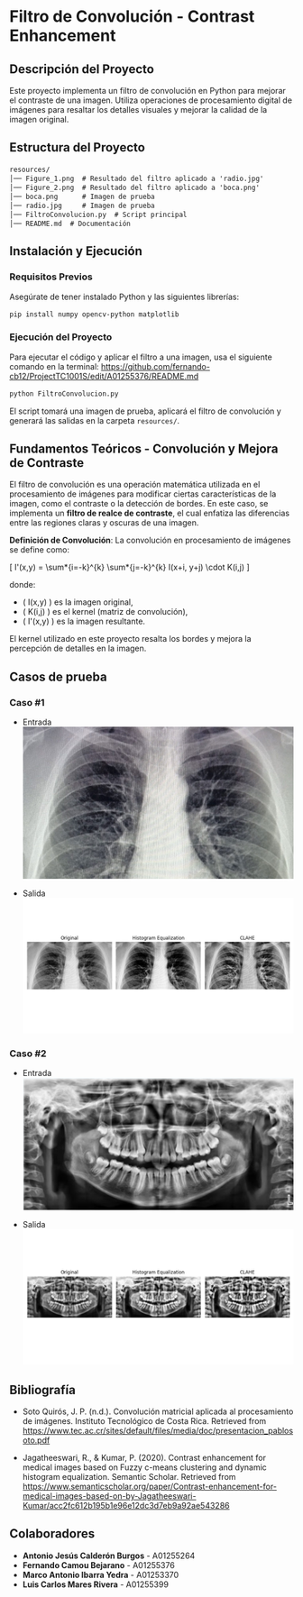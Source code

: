 # Filtro de Convolución - Contrast Enhancement

## Descripción del Proyecto

Este proyecto implementa un filtro de convolución en Python para mejorar el contraste de una imagen. Utiliza operaciones de procesamiento digital de imágenes para resaltar los detalles visuales y mejorar la calidad de la imagen original.

## Estructura del Proyecto

```
resources/
│── Figure_1.png  # Resultado del filtro aplicado a 'radio.jpg'
│── Figure_2.png  # Resultado del filtro aplicado a 'boca.png'
│── boca.png      # Imagen de prueba
│── radio.jpg     # Imagen de prueba
│── FiltroConvolucion.py  # Script principal
│── README.md  # Documentación
```

## Instalación y Ejecución

### Requisitos Previos

Asegúrate de tener instalado Python y las siguientes librerías:

```sh
pip install numpy opencv-python matplotlib
```

### Ejecución del Proyecto

Para ejecutar el código y aplicar el filtro a una imagen, usa el siguiente comando en la terminal:
https://github.com/fernando-cb12/ProjectTC1001S/edit/A01255376/README.md
```sh
python FiltroConvolucion.py
```

El script tomará una imagen de prueba, aplicará el filtro de convolución y generará las salidas en la carpeta `resources/`.

## Fundamentos Teóricos - Convolución y Mejora de Contraste

El filtro de convolución es una operación matemática utilizada en el procesamiento de imágenes para modificar ciertas características de la imagen, como el contraste o la detección de bordes. En este caso, se implementa un **filtro de realce de contraste**, el cual enfatiza las diferencias entre las regiones claras y oscuras de una imagen.

**Definición de Convolución**:
La convolución en procesamiento de imágenes se define como:

\[ I'(x,y) = \sum*{i=-k}^{k} \sum*{j=-k}^{k} I(x+i, y+j) \cdot K(i,j) \]

donde:

- \( I(x,y) \) es la imagen original,
- \( K(i,j) \) es el kernel (matriz de convolución),
- \( I'(x,y) \) es la imagen resultante.

El kernel utilizado en este proyecto resalta los bordes y mejora la percepción de detalles en la imagen.

## Casos de prueba

### Caso #1

- Entrada  
  <img src="radio.jpg" width=500px>

- Salida  
    <img src="resources/Figure_1.png" width=500px>

### Caso #2

- Entrada  
  <img src="boca.png" width=500px>

- Salida  
  <img src="resources/Figure_2.png" width=500px>

## Bibliografía

- Soto Quirós, J. P. (n.d.). Convolución matricial aplicada al procesamiento de imágenes. Instituto Tecnológico de Costa Rica. Retrieved from https://www.tec.ac.cr/sites/default/files/media/doc/presentacion_pablosoto.pdf  

- Jagatheeswari, R., & Kumar, P. (2020). Contrast enhancement for medical images based on Fuzzy c-means clustering and dynamic histogram equalization. Semantic Scholar. Retrieved from https://www.semanticscholar.org/paper/Contrast-enhancement-for-medical-images-based-on-by-Jagatheeswari-Kumar/acc2fc612b195b1e96e12dc3d7eb9a92ae543286

## Colaboradores

- **Antonio Jesús Calderón Burgos** - A01255264
- **Fernando Camou Bejarano** - A01255376
- **Marco Antonio Ibarra Yedra** - A01253370
- **Luis Carlos Mares Rivera** - A01255399
